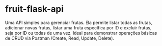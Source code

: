 # fruit-flask-api
Uma API simples para gerenciar frutas. Ela permite listar todas as frutas, adicionar novas frutas, listar uma fruta específica por ID e excluir frutas, seja por ID ou todas de uma vez. Ideal para demonstrar operações básicas de CRUD via Postman (Create, Read, Update, Delete).
